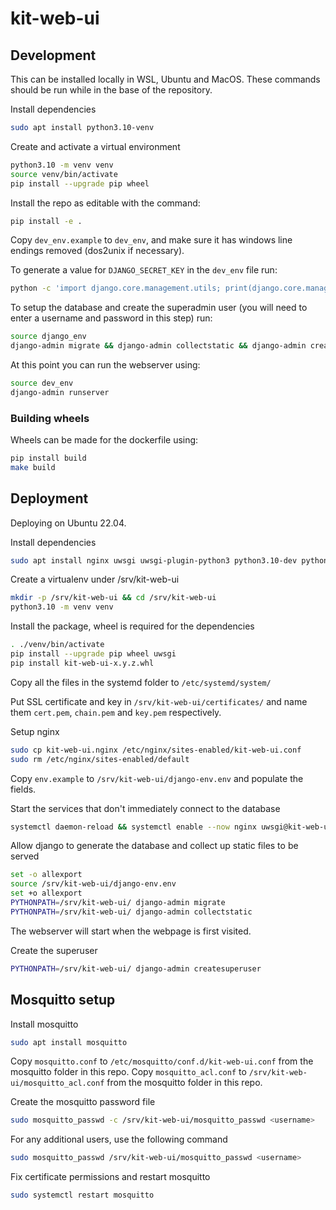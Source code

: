 # kit-web-ui

## Development
This can be installed locally in WSL, Ubuntu and MacOS. These commands should be run while in the base of the repository.

Install dependencies
```bash
sudo apt install python3.10-venv
```

Create and activate a virtual environment
```bash
python3.10 -m venv venv
source venv/bin/activate
pip install --upgrade pip wheel
```

Install the repo as editable with the command:
```bash
pip install -e .
```

Copy `dev_env.example` to `dev_env`, and make sure it has windows line endings removed (dos2unix if necessary).

To generate a value for `DJANGO_SECRET_KEY` in the `dev_env` file run:
```bash
python -c 'import django.core.management.utils; print(django.core.management.utils.get_random_secret_key())'
```

To setup the database and create the superadmin user (you will need to enter a username and password in this step) run:
```bash
source django_env
django-admin migrate && django-admin collectstatic && django-admin createsuperuser
```

At this point you can run the webserver using:
```bash
source dev_env
django-admin runserver
```

### Building wheels
Wheels can be made for the dockerfile using:

```bash
pip install build
make build
```

## Deployment
Deploying on Ubuntu 22.04.

Install dependencies
```bash
sudo apt install nginx uwsgi uwsgi-plugin-python3 python3.10-dev python3.10-venv build-essential
```

Create a virtualenv under /srv/kit-web-ui
```bash
mkdir -p /srv/kit-web-ui && cd /srv/kit-web-ui
python3.10 -m venv venv
```

Install the package, wheel is required for the dependencies
```bash
. ./venv/bin/activate
pip install --upgrade pip wheel uwsgi
pip install kit-web-ui-x.y.z.whl
```

Copy all the files in the systemd folder to `/etc/systemd/system/`

Put SSL certificate and key in `/srv/kit-web-ui/certificates/` and name them `cert.pem`, `chain.pem` and `key.pem` respectively.

Setup nginx
```bash
sudo cp kit-web-ui.nginx /etc/nginx/sites-enabled/kit-web-ui.conf
sudo rm /etc/nginx/sites-enabled/default
```

Copy `env.example` to `/srv/kit-web-ui/django-env.env` and populate the fields.

Start the services that don't immediately connect to the database
```bash
systemctl daemon-reload && systemctl enable --now nginx uwsgi@kit-web-ui.socket
```

Allow django to generate the database and collect up static files to be served
```bash
set -o allexport
source /srv/kit-web-ui/django-env.env
set +o allexport
PYTHONPATH=/srv/kit-web-ui/ django-admin migrate
PYTHONPATH=/srv/kit-web-ui/ django-admin collectstatic
```

The webserver will start when the webpage is first visited.

Create the superuser
```bash
PYTHONPATH=/srv/kit-web-ui/ django-admin createsuperuser
```

## Mosquitto setup

Install mosquitto
```bash
sudo apt install mosquitto
```

Copy `mosquitto.conf` to `/etc/mosquitto/conf.d/kit-web-ui.conf` from the mosquitto folder in this repo.
Copy `mosquitto_acl.conf` to `/srv/kit-web-ui/mosquitto_acl.conf` from the mosquitto folder in this repo.

Create the mosquitto password file
```bash
sudo mosquitto_passwd -c /srv/kit-web-ui/mosquitto_passwd <username>
```

For any additional users, use the following command
```bash
sudo mosquitto_passwd /srv/kit-web-ui/mosquitto_passwd <username>
```

Fix certificate permissions and restart mosquitto
```bash
sudo systemctl restart mosquitto
```
